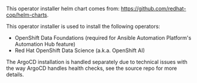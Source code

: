 This operator installer helm chart comes from: https://github.com/redhat-cop/helm-charts.

This operator installer is used to install the following operators:

- OpenShift Data Foundations (required for Ansible Automation Platform's Automation Hub feature)
- Red Hat OpenShift Data Science (a.k.a. OpenShift AI)

The ArgoCD installation is handled separately due to technical issues with the way ArgoCD handles health checks, see the source repo for more details.
